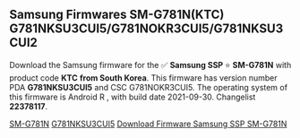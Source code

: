 <h2>Samsung Firmwares SM-G781N(KTC) G781NKSU3CUI5/G781NOKR3CUI5/G781NKSU3CUI2</h2>
Download the Samsung firmware for the ✅ <strong>Samsung SSP </strong> ⭐ <strong>SM-G781N</strong> with product code <strong>KTC</strong> <strong> from South Korea</strong>. This firmware has version number PDA <strong>G781NKSU3CUI5</strong> and CSC G781NOKR3CUI5. The operating system of this firmware is Android R , with build date 2021-09-30. Changelist <strong>22378117</strong>.


[SM-G781N](https://samfirm.shop/samsung/model/SM-G781N)
[G781NKSU3CUI5](https://samfirm.shop/samsung/pda/G781NKSU3CUI5)
[Download Firmware Samsung SSP SM-G781N](https://samfirm.shop/samsung/firmware/461484)
